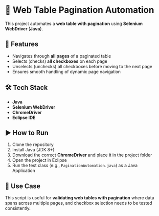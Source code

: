 # 📑 Web Table Pagination Automation  

This project automates a **web table with pagination** using **Selenium WebDriver (Java)**.  

## 🚀 Features  
- Navigates through **all pages** of a paginated table  
- Selects (checks) **all checkboxes** on each page  
- Unselects (unchecks) all checkboxes before moving to the next page  
- Ensures smooth handling of dynamic page navigation  

## 🛠️ Tech Stack  
- **Java**  
- **Selenium WebDriver**  
- **ChromeDriver**  
- **Eclipse IDE**  

## ▶️ How to Run  
1. Clone the repository  
2. Install Java (JDK 8+)  
3. Download the correct **ChromeDriver** and place it in the project folder  
4. Open the project in Eclipse  
5. Run the test class (e.g., `PaginationAutomation.java`) as a Java Application  

## 🎯 Use Case  
This script is useful for **validating web tables with pagination** where data spans across multiple pages, and checkbox selection needs to be tested consistently.  
  
